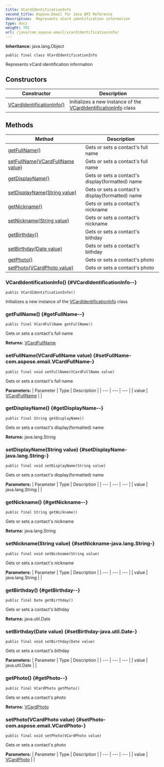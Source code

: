 ```yaml
---
title: VCardIdentificationInfo
second_title: Aspose.Email for Java API Reference
description:  Represents vCard identification information
type: docs
weight: 701
url: /java/com.aspose.email/vcardidentificationinfo/
---
```

**Inheritance:**
java.lang.Object
```
public final class VCardIdentificationInfo
```

Represents vCard identification information
## Constructors

| Constructor | Description |
| --- | --- |
| [VCardIdentificationInfo()](#VCardIdentificationInfo--) | Initializes a new instance of the [VCardIdentificationInfo](../../com.aspose.email/vcardidentificationinfo) class |
## Methods

| Method | Description |
| --- | --- |
| [getFullName()](#getFullName--) | Gets or sets a contact's full name |
| [setFullName(VCardFullName value)](#setFullName-com.aspose.email.VCardFullName-) | Gets or sets a contact's full name |
| [getDisplayName()](#getDisplayName--) | Gets or sets a contact's display(formatted) name |
| [setDisplayName(String value)](#setDisplayName-java.lang.String-) | Gets or sets a contact's display(formatted) name |
| [getNickname()](#getNickname--) | Gets or sets a contact's nickname |
| [setNickname(String value)](#setNickname-java.lang.String-) | Gets or sets a contact's nickname |
| [getBirthday()](#getBirthday--) | Gets or sets a contact's bithday |
| [setBirthday(Date value)](#setBirthday-java.util.Date-) | Gets or sets a contact's bithday |
| [getPhoto()](#getPhoto--) | Gets or sets a contact's photo |
| [setPhoto(VCardPhoto value)](#setPhoto-com.aspose.email.VCardPhoto-) | Gets or sets a contact's photo |
### VCardIdentificationInfo() {#VCardIdentificationInfo--}
```
public VCardIdentificationInfo()
```


Initializes a new instance of the [VCardIdentificationInfo](../../com.aspose.email/vcardidentificationinfo) class

### getFullName() {#getFullName--}
```
public final VCardFullName getFullName()
```


Gets or sets a contact's full name

**Returns:**
[VCardFullName](../../com.aspose.email/vcardfullname)
### setFullName(VCardFullName value) {#setFullName-com.aspose.email.VCardFullName-}
```
public final void setFullName(VCardFullName value)
```


Gets or sets a contact's full name

**Parameters:**
| Parameter | Type | Description |
| --- | --- | --- |
| value | [VCardFullName](../../com.aspose.email/vcardfullname) |  |

### getDisplayName() {#getDisplayName--}
```
public final String getDisplayName()
```


Gets or sets a contact's display(formatted) name

**Returns:**
java.lang.String
### setDisplayName(String value) {#setDisplayName-java.lang.String-}
```
public final void setDisplayName(String value)
```


Gets or sets a contact's display(formatted) name

**Parameters:**
| Parameter | Type | Description |
| --- | --- | --- |
| value | java.lang.String |  |

### getNickname() {#getNickname--}
```
public final String getNickname()
```


Gets or sets a contact's nickname

**Returns:**
java.lang.String
### setNickname(String value) {#setNickname-java.lang.String-}
```
public final void setNickname(String value)
```


Gets or sets a contact's nickname

**Parameters:**
| Parameter | Type | Description |
| --- | --- | --- |
| value | java.lang.String |  |

### getBirthday() {#getBirthday--}
```
public final Date getBirthday()
```


Gets or sets a contact's bithday

**Returns:**
java.util.Date
### setBirthday(Date value) {#setBirthday-java.util.Date-}
```
public final void setBirthday(Date value)
```


Gets or sets a contact's bithday

**Parameters:**
| Parameter | Type | Description |
| --- | --- | --- |
| value | java.util.Date |  |

### getPhoto() {#getPhoto--}
```
public final VCardPhoto getPhoto()
```


Gets or sets a contact's photo

**Returns:**
[VCardPhoto](../../com.aspose.email/vcardphoto)
### setPhoto(VCardPhoto value) {#setPhoto-com.aspose.email.VCardPhoto-}
```
public final void setPhoto(VCardPhoto value)
```


Gets or sets a contact's photo

**Parameters:**
| Parameter | Type | Description |
| --- | --- | --- |
| value | [VCardPhoto](../../com.aspose.email/vcardphoto) |  |

